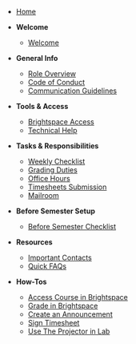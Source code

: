 * [Home](README.md)

* **Welcome**
  * [Welcome](0%20Welcome/Welcome.md)

* **General Info**
  * [Role Overview](1%20General%20Info/Role%20Overview.md)
  * [Code of Conduct](1%20General%20Info/Code%20of%20Conduct.md)
  * [Communication Guidelines](1%20General%20Info/Communication%20Guidelines.md)

* **Tools & Access**
  * [Brightspace Access](2%20Tools%20and%20Access/Brightspace%20Access.md)
  * [Technical Help](2%20Tools%20and%20Access/Technical%20Help.md)

* **Tasks & Responsibilities**
  * [Weekly Checklist](3%20Tasks%20and%20Responsibilities/Weekly%20Checklist.md)
  * [Grading Duties](3%20Tasks%20and%20Responsibilities/Grading%20Duties.md)
  * [Office Hours](3%20Tasks%20and%20Responsibilities/Office%20Hours.md)
  * [Timesheets Submission](3%20Tasks%20and%20Responsibilities/Timesheets%20Submission.md)
  * [Mailroom](3%20Tasks%20and%20Responsibilities/Mailroom.md)

* **Before Semester Setup**
  * [Before Semester Checklist](4%20Before%20Semester%20Setup/Before%20Semester%20Checklist.md)

* **Resources**
  * [Important Contacts](5%20Resources/Important%20Contacts.md)
  * [Quick FAQs](5%20Resources/Quick%20FAQs.md)

* **How-Tos**
  * [Access Course in Brightspace](5%20Resources/How-Tos/How-To%20Access%20Course%20in%20Brightspace.md)
  * [Grade in Brightspace](5%20Resources/How-Tos/How-To%20Grade%20in%20Brightspace.md)
  * [Create an Announcement](5%20Resources/How-Tos/How-To%20Create%20an%20Announcement.md)
  * [Sign Timesheet](5%20Resources/How-Tos/How-To%20Sign%20Timesheet.md)
  * [Use The Projector in Lab](5%20Resources/How-Tos/How-To%20Use%20The%20Projector%20in%20Lab.md)
